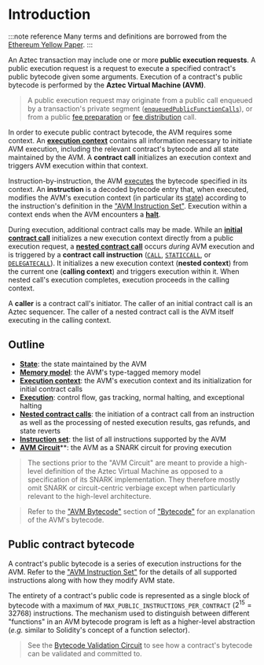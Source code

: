 # Introduction

:::note reference
Many terms and definitions are borrowed from the [Ethereum Yellow Paper](https://ethereum.github.io/yellowpaper/paper.pdf).
:::

An Aztec transaction may include one or more **public execution requests**. A public execution request is a request to execute a specified contract's public bytecode given some arguments. Execution of a contract's public bytecode is performed by the **Aztec Virtual Machine (AVM)**.

> A public execution request may originate from a public call enqueued by a transaction's private segment ([`enqueuedPublicFunctionCalls`](../calls/enqueued-calls.md)), or from a public [fee preparation](../gas-and-fees#fee-preparation) or [fee distribution](../gas-and-fees#fee-distribution) call.

In order to execute public contract bytecode, the AVM requires some context. An [**execution context**](./context) contains all information necessary to initiate AVM execution, including the relevant contract's bytecode and all state maintained by the AVM. A **contract call** initializes an execution context and triggers AVM execution within that context.

Instruction-by-instruction, the AVM [executes](./execution) the bytecode specified in its context. An **instruction** is a decoded bytecode entry that, when executed, modifies the AVM's execution context (in particular its [state](./state)) according to the instruction's definition in the ["AVM Instruction Set"](./instruction-set). Execution within a context ends when the AVM encounters a [**halt**](./execution#halting).

During execution, additional contract calls may be made. While an [**initial contract call**](./context#initial-contract-calls) initializes a new execution context directly from a public execution request, a [**nested contract call**](./nested-calls) occurs _during_ AVM execution and is triggered by a **contract call instruction** ([`CALL`](./instruction-set#isa-section-call), [`STATICCALL`](./instruction-set#isa-section-staticcall), or [`DELEGATECALL`](./instruction-set#isa-section-delegatecall)). It initializes a new execution context (**nested context**) from the current one (**calling context**) and triggers execution within it. When nested call's execution completes, execution proceeds in the calling context.

A **caller** is a contract call's initiator. The caller of an initial contract call is an Aztec sequencer. The caller of a nested contract call is the AVM itself executing in the calling context.

## Outline

- [**State**](./state): the state maintained by the AVM
- [**Memory model**](./memory-model): the AVM's type-tagged memory model
- [**Execution context**](./context): the AVM's execution context and its initialization for initial contract calls
- [**Execution**](#execution): control flow, gas tracking, normal halting, and exceptional halting
- [**Nested contract calls**](./nested-calls): the initiation of a contract call from an instruction as well as the processing of nested execution results, gas refunds, and state reverts
- [**Instruction set**](./instruction-set): the list of all instructions supported by the AVM
- [**AVM Circuit**](./avm-circuit)**: the AVM as a SNARK circuit for proving execution

> The sections prior to the "AVM Circuit" are meant to provide a high-level definition of the Aztec Virtual Machine as opposed to a specification of its SNARK implementation. They therefore mostly omit SNARK or circuit-centric verbiage except when particularly relevant to the high-level architecture.

> Refer to the ["AVM Bytecode"](../bytecode#avm-bytecode) section of ["Bytecode"](../bytecode) for an explanation of the AVM's bytecode.

## Public contract bytecode

<!-- TODO: Merge this section into ../bytecode -->

A contract's public bytecode is a series of execution instructions for the AVM. Refer to the ["AVM Instruction Set"](./instruction-set) for the details of all supported instructions along with how they modify AVM state.

The entirety of a contract's public code is represented as a single block of bytecode with a maximum of `MAX_PUBLIC_INSTRUCTIONS_PER_CONTRACT` ($2^{15} = 32768$) instructions. The mechanism used to distinguish between different "functions" in an AVM bytecode program is left as a higher-level abstraction (_e.g._ similar to Solidity's concept of a function selector).

> See the [Bytecode Validation Circuit](./bytecode-validation-circuit) to see how a contract's bytecode can be validated and committed to.
